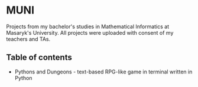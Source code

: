 # MUNI
Projects from my bachelor's studies in Mathematical Informatics at Masaryk's University. All projects were uploaded with consent of my teachers and TAs.

## Table of contents

- Pythons and Dungeons - text-based RPG-like game in terminal written in Python
